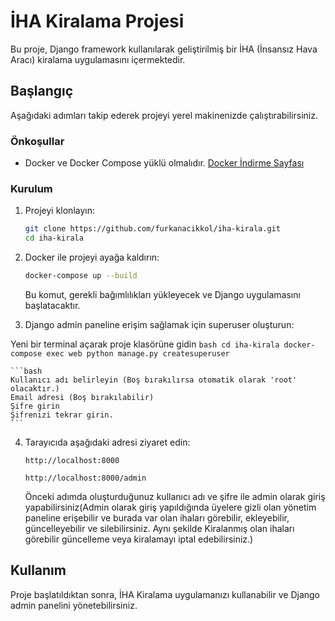 # İHA Kiralama Projesi

Bu proje, Django framework kullanılarak geliştirilmiş bir İHA (İnsansız Hava Aracı) kiralama uygulamasını içermektedir.

## Başlangıç

Aşağıdaki adımları takip ederek projeyi yerel makinenizde çalıştırabilirsiniz.

### Önkoşullar

- Docker ve Docker Compose yüklü olmalıdır. [Docker İndirme Sayfası](https://www.docker.com/get-started)

### Kurulum

1. Projeyi klonlayın:

    ```bash
    git clone https://github.com/furkanacikkol/iha-kirala.git
    cd iha-kirala
    ```

2. Docker ile projeyi ayağa kaldırın:

    ```bash
    docker-compose up --build
    ```

    Bu komut, gerekli bağımlılıkları yükleyecek ve Django uygulamasını başlatacaktır.

3. Django admin paneline erişim sağlamak için superuser oluşturun:

Yeni bir terminal açarak proje klasörüne gidin
    ```bash
    cd iha-kirala
    docker-compose exec web python manage.py createsuperuser
    ```
    
    ```bash
    Kullanıcı adı belirleyin (Boş bırakılırsa otomatik olarak 'root' olacaktır.) 
    Email adresi (Boş bırakılabilir)
    Şifre girin
    Şifrenizi tekrar girin.
    ```

4. Tarayıcıda aşağıdaki adresi ziyaret edin:

    ```
    http://localhost:8000

    http://localhost:8000/admin
    ```

    Önceki adımda oluşturduğunuz kullanıcı adı ve şifre ile admin olarak giriş yapabilirsiniz(Admin olarak giriş yapıldığında üyelere gizli olan yönetim paneline erişebilir ve burada var olan ihaları görebilir, ekleyebilir, güncelleyebilir ve silebilirsiniz. Aynı şekilde Kiralanmış olan ihaları görebilir güncelleme veya kiralamayı iptal edebilirsiniz.)

## Kullanım

Proje başlatıldıktan sonra, İHA Kiralama uygulamanızı kullanabilir ve Django admin panelini yönetebilirsiniz.
